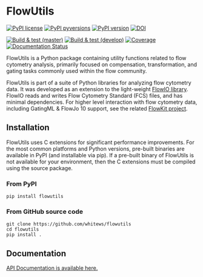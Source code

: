 # FlowUtils

[![PyPI license](https://img.shields.io/pypi/l/flowutils.svg?colorB=dodgerblue)](https://pypi.python.org/pypi/flowutils/)
[![PyPI pyversions](https://img.shields.io/pypi/pyversions/flowutils.svg)](https://pypi.python.org/pypi/flowutils/)
[![PyPI version](https://img.shields.io/pypi/v/flowutils.svg?colorB=blue)](https://pypi.python.org/pypi/flowutils/)
[![DOI](https://zenodo.org/badge/15146734.svg)](https://zenodo.org/badge/latestdoi/15146734)

[![Build & test (master)](https://github.com/whitews/FlowUtils/actions/workflows/tests_master.yml/badge.svg)](https://github.com/whitews/FlowUtils/actions/workflows/tests_master.yml)
[![Build & test (develop)](https://github.com/whitews/FlowUtils/actions/workflows/tests_develop.yml/badge.svg)](https://github.com/whitews/FlowUtils/actions/workflows/tests_develop.yml)
[![Coverage](https://codecov.io/gh/whitews/FlowUtils/branch/master/graph/badge.svg)](https://codecov.io/gh/whitews/flowutils)
[![Documentation Status](https://readthedocs.org/projects/flowutils/badge/?version=latest)](https://flowutils.readthedocs.io/en/latest/?badge=latest)

FlowUtils is a Python package containing utility functions related
to flow cytometry analysis, primarily focused on compensation,
transformation, and gating tasks commonly used within the flow community.

FlowUtils is part of a suite of Python libraries for analyzing flow 
cytometry data.  It was developed as an extension to the light-weight 
[FlowIO library](https://github.com/whitews/FlowIO). FlowIO reads and 
writes Flow Cytometry Standard (FCS) files, and has minimal dependencies. 
For higher level interaction with flow cytometry data, including GatingML 
& FlowJo 10 support, see the related 
[FlowKit project](https://github.com/whitews/FlowKit).

## Installation

FlowUtils uses C extensions for significant performance improvements.
For the most common platforms and Python versions, pre-built binaries
are available in PyPI (and installable via pip). If a pre-built binary
of FlowUtils is not available for your environment, then the C
extensions must be compiled using the source package.

### From PyPI

```
pip install flowutils
```

### From GitHub source code

```
git clone https://github.com/whitews/flowutils
cd flowutils
pip install .
```

## Documentation

[API Documentation is available here.](https://flowutils.readthedocs.io/en/latest/?badge=latest)
